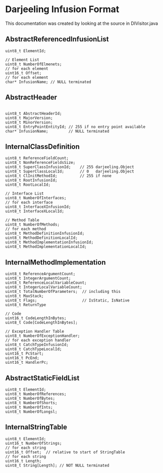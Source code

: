 # Darjeeling Infusion Format

This documentation was created by looking at the source in DIVisitor.java

## AbstractReferencedInfusionList

~~~{.c}
uint8_t ElementId;

// Element List
uint8_t NumberOfElmenets;
// for each element
uint16_t Offset;
// for each element
char* InfusionName; // NULL terminated
~~~

## AbstractHeader

~~~{.c}

uint8_t AbstractHeaderId;
uint8_t MajorVersion;
uint8_t MinorVersion;
uint8_t EntryPointEntityId; // 255 if no entry point available
char* InfusionName;         // NULL terminated
~~~

## InternalClassDefinition

~~~{.c}
uint8_t ReferenceFieldCount;
uint8_t NonReferenceFieldsSize;
uint8_t SuperClassInfusionId;    // 255 darjeeling.Object
uint8_t SuperClassLocalId;       // 0   darjeeling.Object
uint8_t ClInitMethodId;          // 255 if none
uint8_t RootInfusionId;
uint8_t RootLocalId;

// Interface List
uint8_t NumberOfInterfaces;
// for each interface
uint8_t InterfaceXInfusionId;
uint8_t InterfaceXLocalId;

// Method Table
uint8_t NumberOfMethods;
// for each method
uint8_t MethodDefinitionInfusionId;
uint8_t MethodDefinitionLocalId;
uint8_t MethodImplementationInfusionId;
uint8_t MethodImplementationLocalId;
~~~


## InternalMethodImplementation

~~~{.c}
uint8_t ReferenceArgumentCount;
uint8_t IntegerArgumentCount;
uint8_t ReferenceLocalVariableCount;
uint8_t IntegerLocalVariableCount;
uint8_t TotalNumberOfParameters;  // including this
uint8_t MaxStack;
uint8_t Flags;                    // IsStatic, IsNative
uint8_t ReturnType

// Code
uint16_t CodeLengthInBytes;
uint8_t Code[CodeLengthInBytes];

// Exception Handler Table
uint8_t NumberOfExceptionHandler;
// for each exception handler
uint8_t CatchTypeInfusionId;
uint8_t CatchTypeLocalId;
uint16_t PcStart;
uint16_t PcEnd;
uint16_t HandlerPc;
~~~


## AbstractStaticFieldList

~~~{.c}
uint8_t ElementId;
uint8_t NumberOfReferences;
uint8_t NumberOfBytes;
uint8_t NumberOfShorts;
uint8_t NumberOfInts;
uint8_t NumberOfLongsl;
~~~


## InternalStringTable

~~~{.c}
uint8_t ElementId;
uint16_t NumberOfStrings;
// for each string
uint16_t Offset;  // relative to start of StringTable
// for each string
uint16_t Length;
uint8_t String[Length];	// NOT NULL terminated
~~~


